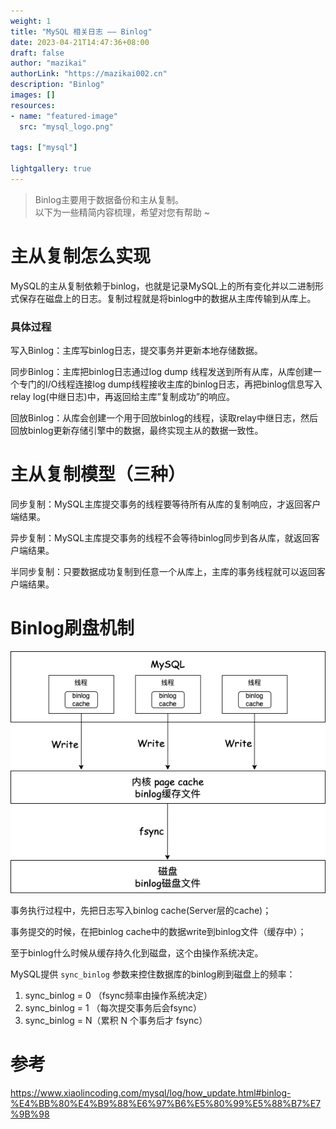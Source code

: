 ```yaml
---
weight: 1
title: "MySQL 相关日志 —— Binlog"
date: 2023-04-21T14:47:36+08:00
draft: false
author: "mazikai"
authorLink: "https://mazikai002.cn"
description: "Binlog"
images: []
resources:
- name: "featured-image"
  src: "mysql_logo.png"

tags: ["mysql"]

lightgallery: true
---
```


>Binlog主要用于数据备份和主从复制。</br>
>以下为一些精简内容梳理，希望对您有帮助 ~ </br>

<!--more-->

# 主从复制怎么实现

MySQL的主从复制依赖于binlog，也就是记录MySQL上的所有变化并以二进制形式保存在磁盘上的日志。复制过程就是将binlog中的数据从主库传输到从库上。

### 具体过程

写入Binlog：主库写binlog日志，提交事务并更新本地存储数据。

同步Binlog：主库把binlog日志通过log dump 线程发送到所有从库，从库创建一个专门的I/O线程连接log dump线程接收主库的binlog日志，再把binlog信息写入relay log(中继日志)中，再返回给主库”复制成功”的响应。

回放Binlog：从库会创建一个用于回放binlog的线程，读取relay中继日志，然后回放binlog更新存储引擎中的数据，最终实现主从的数据一致性。

# 主从复制模型（三种）

同步复制：MySQL主库提交事务的线程要等待所有从库的复制响应，才返回客户端结果。

异步复制：MySQL主库提交事务的线程不会等待binlog同步到各从库，就返回客户端结果。

半同步复制：只要数据成功复制到任意一个从库上，主库的事务线程就可以返回客户端结果。

# Binlog刷盘机制
![MySQL_Binlog刷盘机制](MySQL_Binlog.png)

事务执行过程中，先把日志写入binlog cache(Server层的cache)；

事务提交的时候，在把binlog cache中的数据write到binlog文件（缓存中）；

至于binlog什么时候从缓存持久化到磁盘，这个由操作系统决定。

MySQL提供 `sync_binlog` 参数来控住数据库的binlog刷到磁盘上的频率：

1. sync_binlog = 0 （fsync频率由操作系统决定）
2. sync_binlog = 1 （每次提交事务后会fsync）
3. sync_binlog = N（累积 N 个事务后才 fsync）

# 参考
https://www.xiaolincoding.com/mysql/log/how_update.html#binlog-%E4%BB%80%E4%B9%88%E6%97%B6%E5%80%99%E5%88%B7%E7%9B%98